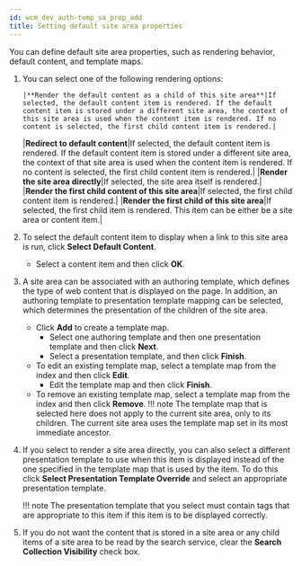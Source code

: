 ```yaml
---
id: wcm_dev_auth-temp_sa_prop_add
title: Setting default site area properties
---
```





You can define default site area properties, such as rendering behavior, default content, and template maps.

1.  You can select one of the following rendering options:

        |**Render the default content as a child of this site area**|If selected, the default content item is rendered. If the default content item is stored under a different site area, the context of this site area is used when the content item is rendered. If no content is selected, the first child content item is rendered.|
    |**Redirect to default content**|If selected, the default content item is rendered. If the default content item is stored under a different site area, the context of that site area is used when the content item is rendered. If no content is selected, the first child content item is rendered.|
    |**Render the site area directly**|If selected, the site area itself is rendered.|
    |**Render the first child content of this site area**|If selected, the first child content item is rendered.|
    |**Render the first child of this site area**|If selected, the first child item is rendered. This item can be either be a site area or content item.|

2.  To select the default content item to display when a link to this site area is run, click **Select Default Content**.

    -   Select a content item and then click **OK**.
3.  A site area can be associated with an authoring template, which defines the type of web content that is displayed on the page. In addition, an authoring template to presentation template mapping can be selected, which determines the presentation of the children of the site area.

    -   Click **Add** to create a template map.
        -   Select one authoring template and then one presentation template and then click **Next**.
        -   Select a presentation template, and then click **Finish**.
    -   To edit an existing template map, select a template map from the index and then click **Edit**.
        -   Edit the template map and then click **Finish**.
    -   To remove an existing template map, select a template map from the index and then click **Remove**.
    !!! note
        The template map that is selected here does not apply to the current site area, only to its children. The current site area uses the template map set in its most immediate ancestor.

4.  If you select to render a site area directly, you can also select a different presentation template to use when this item is displayed instead of the one specified in the template map that is used by the item. To do this click **Select Presentation Template Override** and select an appropriate presentation template.

    !!! note
        The presentation template that you select must contain tags that are appropriate to this item if this item is to be displayed correctly.

5.  If you do not want the content that is stored in a site area or any child items of a site area to be read by the search service, clear the **Search Collection Visibility** check box.


